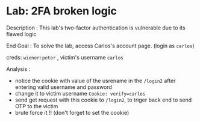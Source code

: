 # Lab: 2FA broken logic

Description : This lab's two-factor authentication is vulnerable due to its flawed logic

End Goal : To solve the lab, access Carlos's account page. (login as `carlos`)

creds: `wiener:peter` , victim's username `carlos`

Analysis :

- notice the cookie with value of the usrename in the `/login2` after entering valid username and password
- change it to victim username `Cookie: verify=carlos`
- send get request with this cookie to `/login2`, to triger back end to send OTP to the victim
- brute force it !! (don't forget to set the cookie)
